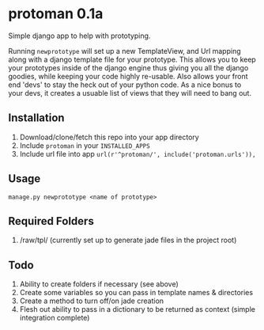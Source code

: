 protoman 0.1a
=================

Simple django app to help with prototyping.

Running `newprototype` will set up a new TemplateView, and Url mapping along with a django template file for your prototype. This allows you to keep your prototypes inside of the django engine thus giving you all the django goodies, while keeping your code highly re-usable. Also allows your front end 'devs' to stay the heck out of your python code. As a nice bonus to your devs, it creates a usuable list of views that they will need to bang out.

Installation
-----------
1. Download/clone/fetch this repo into your app directory
2. Include `protoman` in your `INSTALLED_APPS`
3. Include url file into app
`url(r'^protoman/', include('protoman.urls')),`

Usage
-------
`manage.py newprototype <name of prototype>`


Required Folders
------------------
1. <root>/raw/tpl/   (currently set up to generate jade files in the project root)


Todo
----
1. Ability to create folders if necessary (see above)
2. Create some variables so you can pass in template names & directories
3. Create a method to turn off/on jade creation
4. Flesh out ability to pass in a dictionary to be returned as context (simple integration complete)
